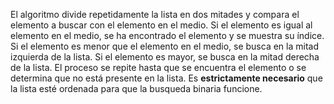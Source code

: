 El algoritmo divide repetidamente la lista en dos mitades y compara el elemento a buscar con el elemento en el medio.
Si el elemento es igual al elemento en el medio, se ha encontrado el elemento y se muestra su índice. Si el elemento es menor que el elemento en el medio, se busca en la mitad izquierda de la lista.
Si el elemento es mayor, se busca en la mitad derecha de la lista. El proceso se repite hasta que se encuentra el elemento o se determina que no está presente en la lista.
Es **estrictamente necesario** que la lista esté ordenada para que la busqueda binaria funcione.